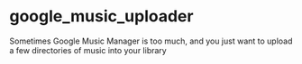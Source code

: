 # google_music_uploader
Sometimes Google Music Manager is too much, and you just want to upload a few directories of music into your library
